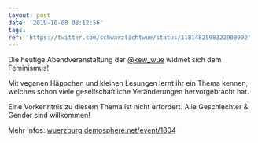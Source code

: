 ```yaml
---
layout: post
date: '2019-10-08 08:12:56'
tags: 
ref: 'https://twitter.com/schwarzlichtwue/status/1181482598322900992'
---
```

Die heutige Abendveranstaltung der [@kew_wue](https://twitter.com/kew_wue) widmet sich dem Feminismus!



Mit veganen Häppchen und kleinen Lesungen lernt ihr ein Thema kennen, welches schon viele gesellschaftliche Veränderungen hervorgebracht hat.

Eine Vorkenntnis zu diesem Thema ist nicht erfordert. Alle Geschlechter &amp; Gender sind willkommen!



Mehr Infos: [wuerzburg.demosphere.net/event/1804](https://wuerzburg.demosphere.net/event/1804)
